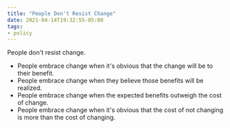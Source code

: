 ```yaml
---
title: "People Don't Resist Change"
date: 2021-04-14T19:32:55-05:00
tags:
- policy
---
```


People don't resist change.

* People embrace change when it's obvious that the change will be to their benefit.
* People embrace change when they believe those benefits will be realized.
* People embrace change when the expected benefits outweigh the cost of change.
* People embrace change when it's obvious that the cost of not changing is more than the cost of changing.
